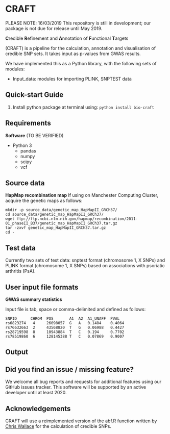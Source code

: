 CRAFT
=====

PLEASE NOTE: 16/03/2019
This repository is still in development; our package is not due for release until May 2019.

**C**redible **R**efinement and **A**nnotation of **F**unctional **T**argets

(CRAFT) is a pipeline for the calculation, annotation and visualisation of credible SNP sets. It takes input as p-values from GWAS results.

We have implemented this as a Python library, with the following sets of modules:
* Input_data: modules for importing PLINK, SNPTEST data

Quick-start Guide
------------

1. Install python package at terminal using: `python install bio-craft`

Requirements
------------

__Software__ (TO BE VERIFIED)
* Python 3
    - pandas  
    - numpy
    - scipy
    - vcf

Source data
-----------
__HapMap recombination map__
If using on Manchester Computing Cluster, acquire the genetic maps as follows:

```
mkdir -p source_data/genetic_map_HapMapII_GRCh37/
cd source_data/genetic_map_HapMapII_GRCh37/
wget ftp://ftp.ncbi.nlm.nih.gov/hapmap/recombination/2011-01_phaseII_B37/genetic_map_HapMapII_GRCh37.tar.gz
tar -zxvf genetic_map_HapMapII_GRCh37.tar.gz
cd -
```

Test data
---------
Currently two sets of test data: snptest format (chromosome 1, X SNPs) and PLINK format (chromosome 1, X SNPs) based on associations with psoriatic arthritis (PsA).

User input file formats
-----------------------

__GWAS summary statistics__

Input file is tab, space or comma-delimited and defined as follows:

```
SNPID      CHROM  POS       A1  A2  A1_UNAFF  PVAL
rs6823274   4     26098057  G   A   0.1484    0.4064
rs76632663  2     43568820  T   G   0.06988   0.4427
rs28719598  8     10943884  T   C   0.194     0.7702
rs78519860  6     128145388 T   C   0.07869   0.9007
```

Output
------

Did you find an issue / missing feature?
----

We welcome all bug reports and requests for additional features using our GitHub issues tracker. This software will be supported by an active developer until at least 2020.

Acknowledgements
----------------

CRAFT will use a reimplemented version of the abf.R function written by [Chris Wallace](http://chr1swallace.github.io/) for the calculation of credible SNPs.
